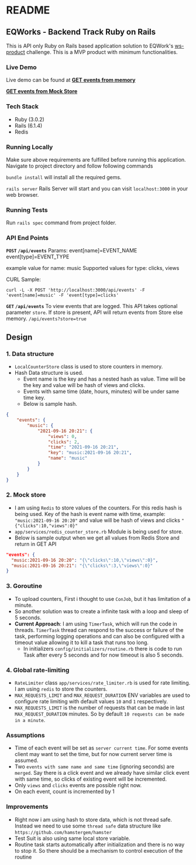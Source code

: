# README

## EQWorks - Backend Track Ruby on Rails

This is API only Ruby on Rails based application solution to EQWork's [ws-product](https://gist.github.com/woozyking/126fdf4c72fdf65a3504e5681a1ce715) challenge.
This is a MVP product with minimum functionalities.

### Live Demo
Live demo can be found at
**[GET events from memory](https://stark-fjord-10885.herokuapp.com/api/events)**

**[GET events from Mock Store](https://stark-fjord-10885.herokuapp.com/api/events?store=true)**


### Tech Stack
* Ruby (3.0.2)
* Rails (6.1.4)
* Redis

### Running Locally
Make sure above requirements are fulfilled before running this application.
Navigate to project directory and follow following commands

`bundle install` will install all the required gems.

`rails server` Rails Server will start and you can visit `localhost:3000` in your web browser.

### Running Tests
Run `rails spec` command from project folder.

### API End Points
**`POST` `/api/events`**
Params:
event[name]=EVENT_NAME
event[type]=EVENT_TYPE

example value for name: music
Supported values for type: clicks, views

CURL Sample:
```
curl -L -X POST 'http://localhost:3000/api/events' -F 'event[name]=music' -F 'event[type]=clicks'
```

**`GET` `/api/events`** To view events that are logged.
This API takes optional parameter `store`. If store is present, API will return events from Store else memory.
`/api/events?store=true`

## Design

### 1. Data structure

- `LocalCounterStore` class is used to store counters in memory.
- Hash Data structure is used. 
  - Event name is the key and has a nested hash as value. Time will be the key and value will be hash of views and clicks.
  - Events with same time (date, hours, minutes) will be under same time key. 
  - Below is sample hash.
```json 
{
    "events": {
        "music": {
            "2021-09-16 20:21": {
                "views": 0,
                "clicks": 2,
                "time": "2021-09-16 20:21",
                "key": "music:2021-09-16 20:21",
                "name": "music"
            }
        }
    }
}
```

### 2. Mock store
- I am using `Redis` to store values of the counters. For this redis hash is being used. Key of the hash is event name with time, example: `"music:2021-09-16 20:20"` and value will be hash of views and clicks `"{"clicks":10,"views":0}"`
- `app/services/redis_counter_store.rb` Module is being used for store.
- Below is sample output when we get all values from Redis Store and return in GET API
```json
"events": {
  "music:2021-09-16 20:20": "{\"clicks\":10,\"views\":0}",
  "music:2021-09-16 20:21": "{\"clicks\":3,\"views\":0}"
}
```

### 3. Goroutine
- To upload counters, First i thought to use `ConJob`, but it has limitation of a minute.
- So another solution was to create a infinite task with a loop and sleep of 5 seconds.
- **Current Approach**: I am using `TimerTask`, which will run the code in threads. `TimerTask` thread can respond to the success or failure of the task, performing logging operations and
can also be configured with a timeout value allowing it to kill a task that runs too long.
  - In initializers `config/initializers/routine.rb` there is code to run Task after every 5 seconds and for now timeout is also 5 seconds.


### 4. Global rate-limiting
- `RateLimiter` class `app/services/rate_limiter.rb` is used for rate limiting. I am using `redis` to store the counters. 
- `MAX_REQUESTS_LIMIT` and `MAX_REQUEST_DURATION` ENV variables are used to configure rate limiting with default values `10` and `1` respectively.
- `MAX_REQUESTS_LIMIT` is the number of requests that can be made in last `MAX_REQUEST_DURATION` minutes. So by default `10 requests can be made in a minute`.


### Assumptions
- Time of each event will be set as `server current time`. For some events client may want to set the time, but for now current server time is assumed.
- Two `events with same name and same time` (ignoring seconds) are `merged`. Say there is a click event and we already have similar click event with same time, so clicks of existing event will be incremented.
- Only `views` and `clicks` events are possible right now.
- On each event, count is incremented by 1

### Improvements
- Right now i am using hash to store data, which is not thread safe. Instead we need to use some `thread safe` data structure like `https://github.com/hamstergem/hamster`
- Test Suit is also using same local store variable.
- Routine task starts automatically after initialization and there is no way to stop it. So there should be a mechanism to control execution of the routine